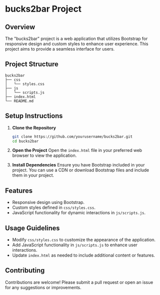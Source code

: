 # bucks2bar Project

## Overview
The "bucks2bar" project is a web application that utilizes Bootstrap for responsive design and custom styles to enhance user experience. This project aims to provide a seamless interface for users.

## Project Structure
```
bucks2bar
├── css
│   └── styles.css
├── js
│   └── scripts.js
├── index.html
└── README.md
```

## Setup Instructions
1. **Clone the Repository**
   ```bash
   git clone https://github.com/yourusername/bucks2bar.git
   cd bucks2bar
   ```

2. **Open the Project**
   Open the `index.html` file in your preferred web browser to view the application.

3. **Install Dependencies**
   Ensure you have Bootstrap included in your project. You can use a CDN or download Bootstrap files and include them in your project.

## Features
- Responsive design using Bootstrap.
- Custom styles defined in `css/styles.css`.
- JavaScript functionality for dynamic interactions in `js/scripts.js`.

## Usage Guidelines
- Modify `css/styles.css` to customize the appearance of the application.
- Add JavaScript functionality in `js/scripts.js` to enhance user interactions.
- Update `index.html` as needed to include additional content or features.

## Contributing
Contributions are welcome! Please submit a pull request or open an issue for any suggestions or improvements.